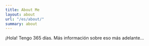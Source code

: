 ```yaml
---
title: About Me
layout: about
url: "/es/about/"
summary: about
---
```


¡Hola! Tengo 365 días. Más información sobre eso más adelante...